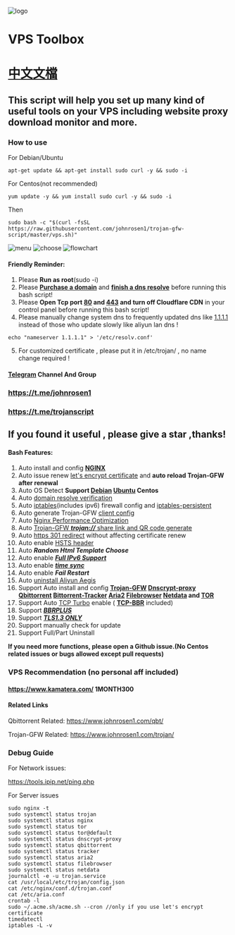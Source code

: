 ![logo](https://raw.githubusercontent.com/johnrosen1/trojan-gfw-script/master/logo.png)
# VPS Toolbox
# [中文文檔](https://github.com/johnrosen1/trojan-gfw-script/blob/master/README_CN.md)
## This script will help you set up many kind of useful tools on your VPS including website proxy download monitor and more.

### How to use
For Debian/Ubuntu
```
apt-get update && apt-get install sudo curl -y && sudo -i
```
For Centos(not recommended)
```
yum update -y && yum install sudo curl -y && sudo -i
```
Then
```
sudo bash -c "$(curl -fsSL https://raw.githubusercontent.com/johnrosen1/trojan-gfw-script/master/vps.sh)"
```
![menu](https://raw.githubusercontent.com/johnrosen1/trojan-gfw-script/master/mainmenu.png)
![choose](https://raw.githubusercontent.com/johnrosen1/trojan-gfw-script/master/3.png)
![flowchart](https://raw.githubusercontent.com/jerrypoma/trojan-gfw-script/master/vpstoolbox.png)

#### Friendly Reminder:
1. Please **Run as root**(sudo -i)
2. Please **[Purchase a domain](https://www.namesilo.com/?rid=685fb47qi)** and **[finish a dns resolve](https://dnschecker.org/)** before running this bash script!
3. Please **Open Tcp port [80](https://www.speedguide.net/port.php?port=80) and [443](https://www.speedguide.net/port.php?port=443) and turn off Cloudflare CDN** in your control panel before running this bash script!
4. Please manually change system dns to frequently updated dns like [1.1.1.1](https://1.1.1.1/) instead of those who update slowly like aliyun lan dns !
```
echo "nameserver 1.1.1.1" > '/etc/resolv.conf'
```

5. For customized certificate , please put it in /etc/trojan/ , no name change required !

#### [Telegram](https://telegram.org/) Channel And Group

### https://t.me/johnrosen1

### https://t.me/trojanscript

## If you found it useful , please give a star ,thanks!
#### Bash Features:

1. Auto install and config **[NGINX](https://www.nginx.com/)**
3. Auto issue renew [let's encrypt certificate](https://letsencrypt.org/) and **auto reload Trojan-GFW after renewal**
4. Auto OS Detect **Support [Debian](https://www.debian.org/) [Ubuntu](https://ubuntu.com/) Centos**
5. Auto [domain resolve verification](https://en.wikipedia.org/wiki/Nslookup)
6. Auto [iptables](https://en.wikipedia.org/wiki/Iptables)(includes ipv6) firewall config and [iptables-persistent](https://github.com/zertrin/iptables-persistent)
7. Auto generate Trojan-GFW [client config](https://trojan-gfw.github.io/trojan/config) 
10. Auto [Nginx Performance Optimization](https://www.johnrosen1.com/nginx1/)
11. Auto [Trojan-GFW ***trojan://*** share link and QR code generate](https://github.com/trojan-gfw/trojan-url)
13. Auto [https 301 redirect](https://en.wikipedia.org/wiki/HTTP_301) without affecting certificate renew
14. Auto enable [HSTS header](https://securityheaders.com/)
16. Auto ***Random Html Template Choose***
17. Auto enable [***Full IPv6 Support***](https://en.wikipedia.org/wiki/IPv6)
18. Auto enable ***[time sync](https://www.freedesktop.org/software/systemd/man/timedatectl.html)***
19. Auto enable ***Fail Restart*** 
20. Auto [uninstall Aliyun Aegis](https://www.johnrosen1.com/ali-iso/)
20. Support Auto install and config **[Trojan-GFW](https://github.com/trojan-gfw/trojan) [Dnscrypt-proxy](https://www.dnscrypt.org/) [Qbittorrent](https://www.qbittorrent.org/) [Bittorrent-Tracker](https://github.com/webtorrent/bittorrent-tracker) [Aria2](https://github.com/aria2/aria2) [Filebrowser](https://github.com/filebrowser/filebrowser) [Netdata](https://github.com/netdata/netdata) and [TOR](https://famicoman.com/2018/01/03/configuring-and-monitoring-a-tor-middle-relay/)**
9.  Support Auto [TCP Turbo](https://github.com/shadowsocks/shadowsocks/wiki/Optimizing-Shadowsocks) enable ( **[TCP-BBR](https://github.com/google/bbr)** included)
20. Support ***[BBRPLUS](https://github.com/chiakge/Linux-NetSpeed)***
15. Support ***[TLS1.3 ONLY](https://wiki.openssl.org/index.php/TLS1.3)***
21. Support manually check for update
23. Support Full/Part Uninstall

**If you need more functions, please open a Github issue.(No Centos related issues or bugs allowed except pull requests)**

### VPS Recommendation (no personal aff included)

#### https://www.kamatera.com/ 1MONTH300

#### Related Links
Qbittorrent Related: https://www.johnrosen1.com/qbt/

Trojan-GFW Related: https://www.johnrosen1.com/trojan/

### Debug Guide

For Network issues:

https://tools.ipip.net/ping.php

For Server issues

```
sudo nginx -t
sudo systemctl status trojan
sudo systemctl status nginx
sudo systemctl status tor
sudo systemctl status tor@default
sudo systemctl status dnscrypt-proxy
sudo systemctl status qbittorrent
sudo systemctl status tracker
sudo systemctl status aria2
sudo systemctl status filebrowser
sudo systemctl status netdata
journalctl -e -u trojan.service
cat /usr/local/etc/trojan/config.json
cat /etc/nginx/conf.d/trojan.conf
cat /etc/aria.conf
crontab -l
sudo ~/.acme.sh/acme.sh --cron //only if you use let's encrypt certificate
timedatectl
iptables -L -v
```



